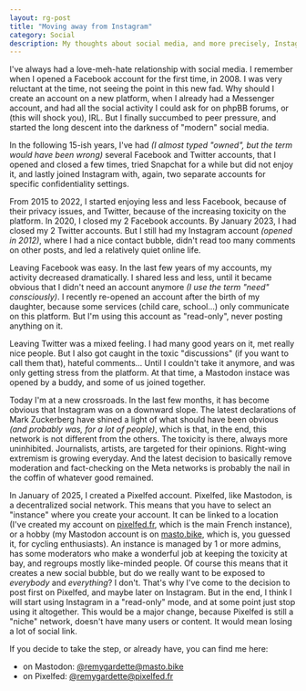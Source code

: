 ```yaml
---
layout: rg-post
title: "Moving away from Instagram"
category: Social
description: My thoughts about social media, and more precisely, Instagram
---
```


I've always had a love-meh-hate relationship with social media. I remember when I opened a Facebook account for the first time, in 2008. I was very reluctant at the time, not seeing the point in this new fad. Why should I create an account on a new platform, when I already had a Messenger account, and had all the social activity I could ask for on phpBB forums, or (this will shock you), IRL. But I finally succumbed to peer pressure, and started the long descent into the darkness of "modern" social media.

In the following 15-ish years, I've had *(I almost typed "owned", but the term would have been wrong)* several Facebook and Twitter accounts, that I opened and closed a few times, tried Snapchat for a while but did not enjoy it, and lastly joined Instagram with, again, two separate accounts for specific confidentiality settings.

From 2015 to 2022, I started enjoying less and less Facebook, because of their privacy issues, and Twitter, because of the increasing toxicity on the platform. In 2020, I closed my 2 Facebook accounts. By January 2023, I had closed my 2 Twitter accounts. But I still had my Instagram account *(opened in 2012)*, where I had a nice contact bubble, didn't read too many comments on other posts, and led a relatively quiet online life.

Leaving Facebook was easy. In the last few years of my accounts, my activity decreased dramatically. I shared less and less, until it became obvious that I didn't need an account anymore *(I use the term "need" consciously)*. I recently re-opened an account after the birth of my daughter, because some services (child care, school...) only communicate on this platform. But I'm using this account as "read-only", never posting anything on it.

Leaving Twitter was a mixed feeling. I had many good years on it, met really nice people. But I also got caught in the toxic "discussions" (if you want to call them that), hateful comments... Until I couldn't take it anymore, and was only getting stress from the platform. At that time, a Mastodon instace was opened by a buddy, and some of us joined together.

Today I'm at a new crossroads. In the last few months, it has become obvious that Instagram was on a downward slope. The latest declarations of Mark Zuckerberg have shined a light of what should have been obvious *(and probably was, for a lot of people)*, which is that, in the end, this network is not different from the others. The toxicity is there, always more uninhibited. Journalists, artists, are targeted for their opinions. Right-wing extremism is growing everyday. And the latest decision to basically remove moderation and fact-checking on the Meta networks is probably the nail in the coffin of whatever good remained.

In January of 2025, I created a Pixelfed account. Pixelfed, like Mastodon, is a decentralized social network. This means that you have to select an "instance" where you create your account. It can be linked to a location (I've created my account on [pixelfed.fr](https://pixelfed.fr), which is the main French instance), or a hobby (my Mastodon account is on [masto.bike](https://masto.bike), which is, you guessed it, for cycling enthusiasts). An instance is managed by 1 or more admins, has some moderators who make a wonderful job at keeping the toxicity at bay, and regroups mostly like-minded people. Of course this means that it creates a new social bubble, but do we really want to be exposed to *everybody* and *everything*? I don't. That's why  I've come to the decision to post first on Pixelfed, and maybe later on Instagram. But in the end, I think I will start using Instagram in a "read-only" mode, and at some point just stop using it altogether. This would be a major change, because Pixelfed is still a "niche" network, doesn't have many users or content. It would mean losing a lot of social link.

If you decide to take the step, or already have, you can find me here:

* on Mastodon: [@remygardette@masto.bike](https://masto.bike/@remygardette)
* on Pixelfed: [@remygardette@pixelfed.fr](https://pixelfed.fr/@remygardette)
